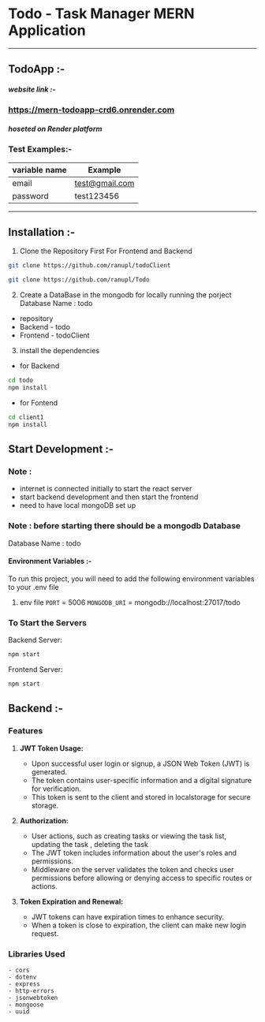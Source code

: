 # Todo - Task Manager MERN Application

---

## TodoApp :-

##### website link :-

### https://mern-todoapp-crd6.onrender.com

##### hoseted on Render platform

### Test Examples:-

| variable name | Example                |
| ------------- | ---------------------- |
| email         | test@gmail.com |
| password      | test123456             |

---

## Installation :-

1. Clone the Repository First For Frontend and Backend

```sh
git clone https://github.com/ranupl/todoClient
```

```sh
git clone https://github.com/ranupl/Todo
```

2. Create a DataBase in the mongodb for locally running the porject
   Database Name : todo

- repository
- Backend  -  todo
- Frontend  -  todoClient

3. install the dependencies

- for Backend 

```sh
cd todo
npm install
```

- for Fontend 

```sh
cd client1
npm install
```

## Start Development :-

### Note :

- internet is connected initially to start the react server
- start backend development and then start the frontend
- need to have local mongoDB set up

### Note : before starting there should be a mongodb Database

Database Name : todo

#### Environment Variables :-

To run this project, you will need to add the following environment variables to your .env file

1. env file
   `PORT` = 5006
   `MONGODB_URI` = mongodb://localhost:27017/todo

### To Start the Servers

Backend Server:

```sh
npm start
```

Frontend Server:

```sh
npm start
```

## Backend :-

### Features

1. **JWT Token Usage:**

   - Upon successful user login or signup, a JSON Web Token (JWT) is generated.
   - The token contains user-specific information and a digital signature for verification.
   - This token is sent to the client and stored in localstorage for secure storage.

2. **Authorization:**

   - User actions, such as creating tasks or viewing the task list, updating the task , deleting the task
   - The JWT token includes information about the user's roles and permissions.
   - Middleware on the server validates the token and checks user permissions before allowing or denying access to specific routes or actions.

3. **Token Expiration and Renewal:**
   - JWT tokens can have expiration times to enhance security.
   - When a token is close to expiration, the client can make new login request.

### Libraries Used

    - cors
    - dotenv
    - express
    - http-errors
    - jsonwebtoken
    - mongoose
    - uuid
